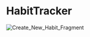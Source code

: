 # HabitTracker
![Create_New_Habit_Fragment](https://user-images.githubusercontent.com/67045795/101274062-f2b30880-37c0-11eb-9c7e-49770908add1.png)
